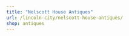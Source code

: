 ```yaml
---
title: "Nelscott House Antiques"
url: /lincoln-city/nelscott-house-antiques/
shop: antiques
---
```

